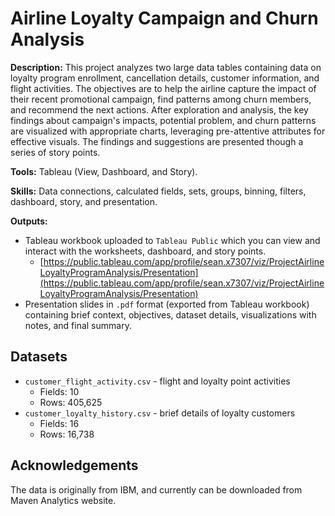 # Airline Loyalty Campaign and Churn Analysis

**Description:** This project analyzes two large data tables containing data on loyalty program enrollment, cancellation details, customer information, and flight activities. The objectives are to help the airline capture the impact of their recent promotional campaign, find patterns among churn members, and recommend the next actions. After exploration and analysis, the key findings about campaign's impacts, potential problem, and churn patterns are visualized with appropriate charts, leveraging pre-attentive attributes for effective visuals. The findings and suggestions are presented though a series of story points.

**Tools:** Tableau (View, Dashboard, and Story).

**Skills:** Data connections, calculated fields, sets, groups, binning, filters, dashboard, story, and presentation.

**Outputs:** 
- Tableau workbook uploaded to `Tableau Public` which you can view and interact with the worksheets, dashboard, and story points.
    - [https://public.tableau.com/app/profile/sean.x7307/viz/ProjectAirlineLoyaltyProgramAnalysis/Presentation](https://public.tableau.com/app/profile/sean.x7307/viz/ProjectAirlineLoyaltyProgramAnalysis/Presentation)
- Presentation slides in `.pdf` format (exported from Tableau workbook) containing brief context, objectives, dataset details, visualizations with notes, and final summary.

## Datasets
- `customer_flight_activity.csv` - flight and loyalty point activities
  - Fields: 10  
  - Rows: 405,625
- `customer_loyalty_history.csv` - brief details of loyalty customers
  - Fields: 16  
  - Rows: 16,738
    
## Acknowledgements
The data is originally from IBM, and currently can be downloaded from Maven Analytics website.
